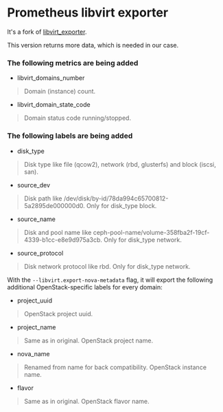 # Prometheus libvirt exporter

It's a fork of [libvirt_exporter](https://github.com/kumina/libvirt_exporter).

This version returns more data, which is needed in our case.

### The following metrics are being added

- libvirt_domains_number

> Domain (instance) count.

- libvirt_domain_state_code

> Domain status code running/stopped.

### The following labels are being added

- disk_type

> Disk type like file (qcow2), network (rbd, glusterfs) and block (iscsi, san).

- source_dev

> Disk path like /dev/disk/by-id/78da994c65700812-5a2895de000000d0. Only for disk_type block.

- source_name

> Disk and pool name like ceph-pool-name/volume-358fba2f-19cf-4339-b1cc-e8e9d975a3cb. Only for disk_type network.

- source_protocol

> Disk network protocol like rbd. Only for disk_type network.

With the `--libvirt.export-nova-metadata` flag, it will export the following additional OpenStack-specific labels for every domain:

- project_uuid

> OpenStack project uuid.

- project_name

> Same as in original. OpenStack project name.

- nova_name

> Renamed from name for back compatibility. OpenStack instance name.

- flavor

> Same as in original. OpenStack flavor name.

